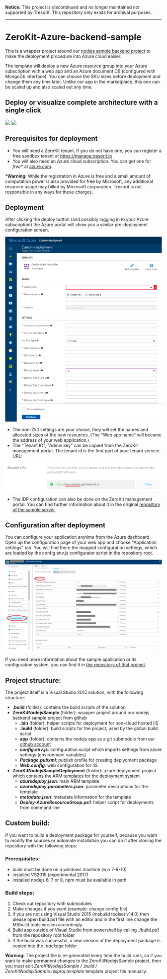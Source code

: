 **Notice:** This project is discontinued and no longer maintained nor supported by Tresorit. This repository only exists for archival purposes.
***

# ZeroKit-Azure-backend-sample
This is a wrapper project around our [nodejs sample backend project](https://github.com/tresorit/ZeroKit-NodeJs-backend-sample) to make the deployment procedure into Azure cloud easier.

The template will deploy a new Azure resource group into your Azure subscription with a web app and an Azure document DB (configured with MongoDb interface). You can choose the SKU sizes before deployment and change them any time later. Unlike our app in the marketplace, this one can be scaled up and also scaled out any time.

## Deploy or visualize complete architecture with a single click	
<a href="https://portal.azure.com/#create/Microsoft.Template/uri/https%3A%2F%2Fgithub.com%2Ftresorit%2FZeroKit-Azure-backend-sample%2Fraw%2Fmaster%2FZeroKitNodejsSampleDeployment%2Fazuredeploy.json" target="_blank"> <img src="http://azuredeploy.net/deploybutton.png"/></a> <a href="http://armviz.io/#/?load=https%3A%2F%2Fgithub.com%2Ftresorit%2FZeroKit-Azure-backend-sample%2Fraw%2Fmaster%2FZeroKitNodejsSampleDeployment%2Fazuredeploy.json" target="_blank"><img src="http://armviz.io/visualizebutton.png"/>
</a>
		
## Prerequisites for deployment

 - You will need a ZeroKit tenant. If you do not have one, you can register a free sandbox tenant at  https://manage.tresorit.io
 - You will  also need an Azure cloud subscription. You can get one for *free** at [azure.com](https://azure.com).

***Warning:** While the registration in Azure is free and a small amount of computation power is also provided for free by Microsoft, any additional resource usage may billed by Microsoft corporation. Tresorit is not responsible in any ways for these charges.
		
## Deployment
After clicking the deploy button (and possibly logging in to your Azure subscription) the Azure portal will show you a similar pre-deployment configuration screen.

<img src="https://github.com/tresorit/ZeroKit-Azure-backend-sample/raw/master/.images/azure-template-deployment.png"/>

- The non-Zkit settings are your choice, they will set the names and allocated sizes of the new resources. (The "Web app name" will became the address of your web application.)
- The "Tenant ID", "Admin key" can be copied from the ZeroKit management portal.
  The tenant id is the first part of your tenant service URL:

<img src="https://github.com/tresorit/ZeroKit-Azure-backend-sample/raw/master/.images/zerokit-tenant-id.png"/>

- The IDP configuration can also be done on the ZeroKit management portal. You can find further information about it in the original [repository of the sample server](https://github.com/tresorit/ZeroKit-NodeJs-backend-sample).

## Configuration after deployment
You can configure your application anytime from the Azure dashboard. Open up the configuration page of your web app and choose "Application settings" tab. You will find there the mapped configuration settings, which are loaded by the config.env.js configurator script in the repository root.

<img src="https://github.com/tresorit/ZeroKit-Azure-backend-sample/raw/master/.images/azure-webapp-config.png"/>

If you need more information about the sample application or its configuration system, you can find it in [the repository of that project](https://github.com/tresorit/ZeroKit-NodeJs-backend-sample).
		
## Project structure:
The project itself is a Visual Studio 2015 solution, with the following structure:

- **.build** (folder): contains the build scripts of the solution
- **ZeroKitNodejsSample** (folder): wrapper project around our nodejs backend sample project from github
  - **.bin** (folder): helper scripts for deployment for non-cloud hosted IIS
  - **.build** (folder): build scripts for the project, used by the global build script
  - **app** (folder): contains the nodejs app as a git submodule from our [github account](https://github.com/tresorit/ZeroKit-NodeJs-backend-sample) 
  - ***config.env.js***: configuration script which imports settings from azure settings (environment variables)
  - ***Package.pubxml***: publish profile for creating deplyoment package
  - ***Web.config***: web configuration for IIS
- **ZeroKitNodejsSampleDeployment** (folder): azure deplyoment project which contains the ARM templates for the deployment system
  - ***azuredeploy.json***: main ARM template
  - ***azuredeploy.parameters.json***: parameter descriptions for the template
  - ***metadata.json***: metadata information for the template
  - ***Deploy-AzureResourceGroup.ps1***: helper script for deployments from command line
  
## Custom build:
If you want to build a deployment package for yourself, because you want to modify the sources or automate installation you can do it after cloning the repository with the following steps:
### Prerequisites:
- build must be done on a windows machine (win 7-8-10)
- installed VS2015 (experimental 2017)
- installed nodejs 6, 7 or 8, npm must be available in path

### Build steps:
1. Check out repository with submodules
2. Make changes if you want (example: change config file)
3. If you are not using Visual Studio 2015 (msbuild toolset v14.0) then please open build.ps1 file with an editor and in the first line change the MSbuild tools version accordingly.
4. Build app outside of Visual Studio from powershell by calling ./build.ps1 from the repository root folder
5. If the build was successful, a new version of the deployment package is copied into the *.package* folder

**Warning:** The project file is re-generated every time the build runs, so if you want to make permanent changes to the ZeroKitNodejsSample project, then you must edit *ZeroKitNodejsSample / .build / ZeroKitNodejsSample.njsproj.template* template project file manually.